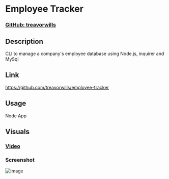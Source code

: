 # Employee Tracker

### [ GitHub: treavorwills ]( https://github.com/treavorwills )
## Description
CLI to manage a company's employee database using Node.js, inquirer and MySql
## Link
[ https://github.com/treavorwills/employee-tracker ]( https://github.com/treavorwills/employee-tracker )

## Usage
Node App

## Visuals

### [Video](https://drive.google.com/file/d/15oxIrrJlthZR4v9c0Y4oYRm8qXXSB1xw/view?usp=sharing)

### Screenshot
![image](https://user-images.githubusercontent.com/25040852/190315021-d1276761-ca1c-43a5-b9d9-f6160e220dff.png)


